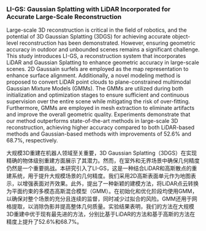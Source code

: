### LI-GS: Gaussian Splatting with LiDAR Incorporated for Accurate Large-Scale Reconstruction

Large-scale 3D reconstruction is critical in the field of robotics, and the potential of 3D Gaussian Splatting (3DGS) for achieving accurate object-level reconstruction has been demonstrated. However, ensuring geometric accuracy in outdoor and unbounded scenes remains a significant challenge. This study introduces LI-GS, a reconstruction system that incorporates LiDAR and Gaussian Splatting to enhance geometric accuracy in large-scale scenes. 2D Gaussain surfels are employed as the map representation to enhance surface alignment. Additionally, a novel modeling method is proposed to convert LiDAR point clouds to plane-constrained multimodal Gaussian Mixture Models (GMMs). The GMMs are utilized during both initialization and optimization stages to ensure sufficient and continuous supervision over the entire scene while mitigating the risk of over-fitting. Furthermore, GMMs are employed in mesh extraction to eliminate artifacts and improve the overall geometric quality. Experiments demonstrate that our method outperforms state-of-the-art methods in large-scale 3D reconstruction, achieving higher accuracy compared to both LiDAR-based methods and Gaussian-based methods with improvements of 52.6% and 68.7%, respectively.

大规模3D重建在机器人领域至关重要，3D Gaussian Splatting（3DGS）在实现精确的物体级别重建方面展示了其潜力。然而，在室外和无界场景中确保几何精度仍然是一个重要挑战。本研究引入了LI-GS，这是一种结合LiDAR和高斯散点的重建系统，用于提升大规模场景的几何精度。我们采用2D高斯表面单元作为地图表示，以增强表面对齐效果。此外，提出了一种新颖的建模方法，将LiDAR点云转换为平面约束的多模态高斯混合模型（GMM）。在初始化和优化阶段均使用GMM，以确保对整个场景的充分且连续的监督，同时减少过拟合的风险。GMM还用于网格提取，以消除伪影并提高整体几何质量。实验结果表明，我们的方法在大规模3D重建中优于现有最先进的方法，分别比基于LiDAR的方法和基于高斯的方法在精度上提升了52.6%和68.7%。

